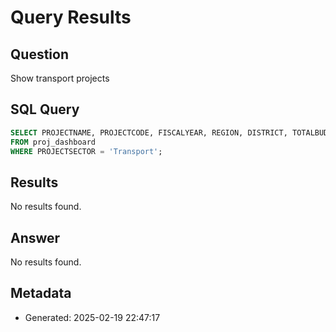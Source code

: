 # Query Results

## Question
Show transport projects

## SQL Query
```sql
SELECT PROJECTNAME, PROJECTCODE, FISCALYEAR, REGION, DISTRICT, TOTALBUDGET, PROJECTSTATUS, PROJECTSECTOR 
FROM proj_dashboard 
WHERE PROJECTSECTOR = 'Transport';
```

## Results
No results found.

## Answer
No results found.

## Metadata
- Generated: 2025-02-19 22:47:17
